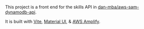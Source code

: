 This project is a front end for the skills API in [dan-mba/aws-sam-dynamodb-api](https://github.com/dan-mba/aws-sam-dynamodb-api).

It is built with [Vite](https://vitejs.dev/), [Material UI](https://mui.com/), & [AWS Amplify](https://docs.amplify.aws/lib/q/platform/js/).